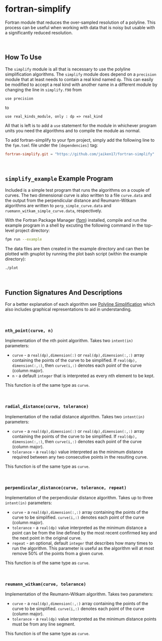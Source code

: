 # fortran-simplify
Fortran module that reduces the over-sampled resolution of a polyline. This process can be useful when working with data that is noisy but usable with a significantly reduced resolution.

</br>

## How To Use
The `simplify` module is all that is necessary to use the polyline simplification algorithms. The `simplify` module does depend on a `precision` module that at least needs to contain a real kind named `dp`. This can easily be modified to accept a real kind with another name in a different module by changing the line in `simplify.f90` from
```Fortran
use precision
```
to
```Fortran
use real_kinds_module, only : dp => real_kind
```
All that is left is to add a `use` statement for the module in whichever program units you need the algorithms and to compile the module as normal.

To add fortran-simplify to your fpm project, simply add the following line to the `fpm.toml` file under the `[dependencies]` tag:
```toml
fortran-simplify.git = "https://github.com/jaiken17/fortran-simplify"
```


</br>

## `simplify_example` Example Program
Included is a simple test program that runs the algorithms on a couple of curves. The two dimensional curve is also written to a file `curve.data` and the output from the perpendicular distance and Reumann-Witkam algorithms are written to `perp_simple_curve.data` and `ruemann_witkam_simple_curve.data`, respectively. 

With the Fortran Package Manager ([fpm](https://github.com/fortran-lang/fpm)) installed, compile and run the example program in a shell by excuting the following command in the top-level project directory:
```bash
fpm run --example
```

The data files are then created in the example directory and can then be plotted with gnuplot by running the plot bash script (within the example directory):
```bash
./plot
```


</br>

## Function Signatures And Descriptions

For a better explanation of each algorithm see [Polyline Simplification](https://www.codeproject.com/Articles/114797/Polyline-Simplification) which also includes graphical representations to aid in understanding.

</br>

### `nth_point(curve, n)`
Implementation of the nth point algorithm. Takes two `intent(in)` parameters:  
- `curve` - a `real(dp),dimension(:)` or `real(dp),dimension(:,:)` array containing the points of the curve to be simplified. If `real(dp), dimension(:,:)`, then `curve(i,:)` denotes each point of the curve (column major).
- `n` - a default `integer` that is interpreted as every nth element to be kept.  

This function is of the same type as `curve`.

</br>

### `radial_distance(curve, tolerance)`
Implementation of the radial distance algorithm. Takes two `intent(in)` parameters:
- `curve` - a `real(dp),dimension(:)` or `real(dp),dimension(:,:)` array containing the points of the curve to be simplified. If `real(dp), dimension(:,:)`, then `curve(i,:)` denotes each point of the curve (column major).
- `tolerance` - a `real(dp)` value interpreted as the minimum distance required between any two consecutive points in the resulting curve.

This function is of the same type as `curve`.

</br>

### `perpendicular_distance(curve, tolerance, repeat)`
Implementation of the perpendicular distance algorithm. Takes up to three `intent(in)` parameters:
- `curve` - a `real(dp),dimension(:,:)` array containing the points of the curve to be simplified. `curve(i,:)` denotes each point of the curve (column major).
- `tolerance` - a `real(dp)` value interpreted as the minimum distance a point can be from the line defined by the most recent confirmed key and the next point in the original curve.
- `repeat` - an optional, default `integer` that describes how many times to run the algorithm. This parameter is useful as the algorithm will at most remove 50% of the points from a given curve. 

This function is of the same type as `curve`.

</br>

### `reumann_witkam(curve, tolerance)`
Implementation of the Reumann-Witkam algorithm. Takes two parameters:
- `curve` - a `real(dp),dimension(:,:)` array containing the points of the curve to be simplified. `curve(i,:)` denotes each point of the curve (column major).
- `tolerance` - a `real(dp)` value interpreted as the minimum distance points must be from any line segment.

This function is of the same type as `curve`.
